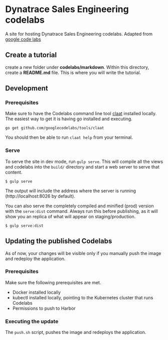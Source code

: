 # Dynatrace Sales Engineering codelabs

A site for hosting Dynatrace Sales Engineering codelabs.
Adapted from [google code labs](https://github.com/googlecodelabs/tools/tree/master/site)

## Create a tutorial

create a new folder under **codelabs/markdown**.
Within this directory, create a **README.md** file. This is where you will write
the tutorial.

## Development

### Prerequisites 

Make sure to have the Codelabs command line tool [claat](https://github.com/googlecodelabs/tools/tree/master/claat) installed locally.  
The easiest way to get it is having go installed and executing.

```
go get github.com/googlecodelabs/tools/claat
```

You should then be able to run `claat help` from your terminal.

### Serve

To serve the site in dev mode, run `gulp serve`. This will compile all the views and
codelabs into the `build/` directory and start a web server to serve that content.

```text
$ gulp serve
```

The output will include the address where the server is running
(http://localhost:8026 by default).

You can also serve the completely compiled and minified (prod) version with the
`serve:dist` command. Always run this before publishing, as it will show you an
replica of what will appear on staging/production.

```text
$ gulp serve:dist
```

## Updating the published Codelabs

As of now, your changes will be visible only if you manually push the image and redeploy the application.

### Prerequisites 

Make sure the following prerequisites are met.

- Docker installed locally
- kubectl installed locally, pointing to the Kubernetes cluster that runs Codelabs
- Permissions to push to Harbor

### Executing the update

The `push.sh` script, pushes the image and redeploys the application.

